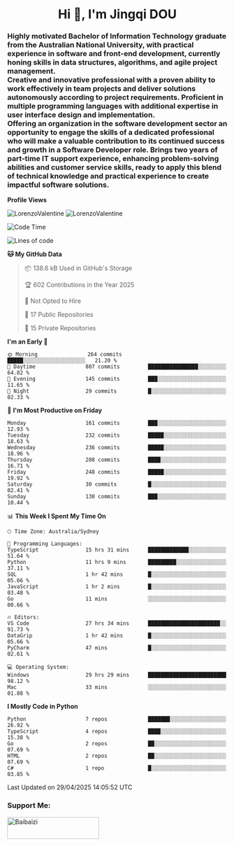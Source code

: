 <h1 align="center">Hi 👋, I'm Jingqi DOU</h1>
<h3 align="left">
Highly motivated Bachelor of Information Technology graduate from the Australian National University, with practical experience in software and front-end development, currently honing skills in data structures, algorithms, and agile project management. <br>
Creative and innovative professional with a proven ability to work effectively in team projects and deliver solutions autonomously according to project requirements. Proficient in multiple programming languages with additional expertise in user interface design and implementation. <br>
Offering an organization in the software development sector an opportunity to engage the skills of a dedicated professional who will make a valuable contribution to its continued success and growth in a Software Developer role. Brings two years of part-time IT support experience, enhancing problem-solving abilities and customer service skills, ready to apply this blend of technical knowledge and practical experience to create impactful software solutions.
</h3>

**Profile Views**<br>
<!-- <img src="https://count.getloli.com/get/@:name" alt="LorenzoValentine" theme="rule34" /> -->
<img src="https://count.getloli.com/@LorenzoValentine?name=LorenzoValentine&theme=asoul&padding=7&offset=0&align=center&scale=2&pixelated=1&darkmode=auto&prefix=020315" alt="LorenzoValentine" theme="rule34" />
<img src="https://count.getloli.com/@LorenzoValentine?name=LorenzoValentine&theme=food&padding=7&offset=0&align=center&scale=2&pixelated=1&darkmode=auto&prefix=020315" alt="LorenzoValentine" theme="rule34" />
 

<!--START_SECTION:waka-->
![Code Time](http://img.shields.io/badge/Code%20Time-1%2C855%20hrs%2025%20mins-blue)

![Lines of code](https://img.shields.io/badge/From%20Hello%20World%20I%27ve%20Written-256.7%20thousand%20lines%20of%20code-blue)

**🐱 My GitHub Data** 

> 📦 138.6 kB Used in GitHub's Storage 
 > 
> 🏆 602 Contributions in the Year 2025
 > 
> 🚫 Not Opted to Hire
 > 
> 📜 17 Public Repositories 
 > 
> 🔑 15 Private Repositories 
 > 
**I'm an Early 🐤** 

```text
🌞 Morning                264 commits         █████░░░░░░░░░░░░░░░░░░░░   21.20 % 
🌆 Daytime                807 commits         ████████████████░░░░░░░░░   64.82 % 
🌃 Evening                145 commits         ███░░░░░░░░░░░░░░░░░░░░░░   11.65 % 
🌙 Night                  29 commits          █░░░░░░░░░░░░░░░░░░░░░░░░   02.33 % 
```
📅 **I'm Most Productive on Friday** 

```text
Monday                   161 commits         ███░░░░░░░░░░░░░░░░░░░░░░   12.93 % 
Tuesday                  232 commits         █████░░░░░░░░░░░░░░░░░░░░   18.63 % 
Wednesday                236 commits         █████░░░░░░░░░░░░░░░░░░░░   18.96 % 
Thursday                 208 commits         ████░░░░░░░░░░░░░░░░░░░░░   16.71 % 
Friday                   248 commits         █████░░░░░░░░░░░░░░░░░░░░   19.92 % 
Saturday                 30 commits          █░░░░░░░░░░░░░░░░░░░░░░░░   02.41 % 
Sunday                   130 commits         ███░░░░░░░░░░░░░░░░░░░░░░   10.44 % 
```


📊 **This Week I Spent My Time On** 

```text
🕑︎ Time Zone: Australia/Sydney

💬 Programming Languages: 
TypeScript               15 hrs 31 mins      █████████████░░░░░░░░░░░░   51.64 % 
Python                   11 hrs 9 mins       █████████░░░░░░░░░░░░░░░░   37.11 % 
SQL                      1 hr 42 mins        █░░░░░░░░░░░░░░░░░░░░░░░░   05.66 % 
JavaScript               1 hr 2 mins         █░░░░░░░░░░░░░░░░░░░░░░░░   03.48 % 
Go                       11 mins             ░░░░░░░░░░░░░░░░░░░░░░░░░   00.66 % 

🔥 Editors: 
VS Code                  27 hrs 34 mins      ███████████████████████░░   91.73 % 
DataGrip                 1 hr 42 mins        █░░░░░░░░░░░░░░░░░░░░░░░░   05.66 % 
PyCharm                  47 mins             █░░░░░░░░░░░░░░░░░░░░░░░░   02.61 % 

💻 Operating System: 
Windows                  29 hrs 29 mins      █████████████████████████   98.12 % 
Mac                      33 mins             ░░░░░░░░░░░░░░░░░░░░░░░░░   01.88 % 
```

**I Mostly Code in Python** 

```text
Python                   7 repos             ███████░░░░░░░░░░░░░░░░░░   26.92 % 
TypeScript               4 repos             ████░░░░░░░░░░░░░░░░░░░░░   15.38 % 
Go                       2 repos             ██░░░░░░░░░░░░░░░░░░░░░░░   07.69 % 
HTML                     2 repos             ██░░░░░░░░░░░░░░░░░░░░░░░   07.69 % 
C#                       1 repo              █░░░░░░░░░░░░░░░░░░░░░░░░   03.85 % 
```




 Last Updated on 29/04/2025 14:05:52 UTC
<!--END_SECTION:waka-->

<!-- [![willianrod's wakatime stats](https://github-readme-stats.vercel.app/api/wakatime?username=lorenzoval2050)](https://github.com/anuraghazra/github-readme-stats) -->


<h3 align="left">Support Me:</h3>
<p><a href="https://www.buymeacoffee.com/Baibaizi"> <img align="left" src="https://cdn.buymeacoffee.com/buttons/v2/default-yellow.png" height="50" width="210" alt="Baibaizi" /></a></p><br><br>
